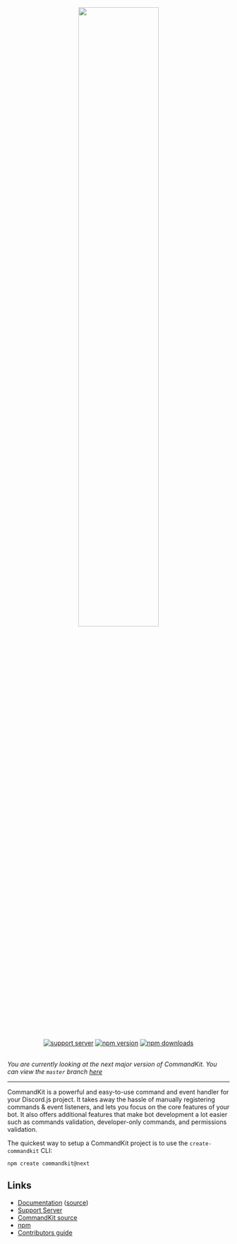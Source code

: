 <div align="center">
  <img src="https://raw.githubusercontent.com/underctrl-io/commandkit/master/apps/docs/public/ckit_logo.svg" width="60%" />
  <br />
  <a href="https://ctrl.lol/discord"><img src="https://img.shields.io/discord/1055188344188973066?color=5865F2&logo=discord&logoColor=white" alt="support server" /></a>
  <a href="https://www.npmjs.com/package/commandkit"><img src="https://img.shields.io/npm/v/commandkit?maxAge=3600" alt="npm version" /></a>
  <a href="https://www.npmjs.com/package/commandkit"><img src="https://img.shields.io/npm/dt/commandkit?maxAge=3600" alt="npm downloads" /></a>
</div>

<br />

*You are currently looking at the next major version of CommandKit. You can view the `master` branch [here](https://github.com/underctrl-io/commandkit/tree/master)*

---

CommandKit is a powerful and easy-to-use command and event handler for your Discord.js project. It takes away the hassle of manually registering commands & event listeners, and lets you focus on the core features of your bot. It also offers additional features that make bot development a lot easier such as commands validation, developer-only commands, and permissions validation.

The quickest way to setup a CommandKit project is to use the `create-commandkit` CLI:

```sh
npm create commandkit@next
```

## Links

- [Documentation](https://commandkit.js.org) ([source](https://github.com/underctrl-io/commandkit/tree/next/apps/docs))
- [Support Server](https://ctrl.lol/discord)
- [CommandKit source](https://github.com/underctrl-io/commandkit/tree/next/packages/commandkit)
- [npm](https://www.npmjs.com/package/commandkit)
- [Contributors guide](https://github.com/underctrl-io/commandkit/blob/next/CONTRIBUTING.md)
